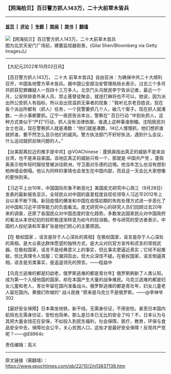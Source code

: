### 【网海拾贝】百日警方抓人143万，二十大前草木皆兵

---

#### [首页](../../../..?n13837138) &nbsp;|&nbsp; [评论](../../../../../epoch-comment?n13837138) &nbsp;|&nbsp; [专题](../../../../../epoch-special?n13837138) &nbsp;|&nbsp; [禁闻](../../../../../epoch-news?n13837138) &nbsp;|&nbsp; [禁书](../../../../../books?n13837138) &nbsp;|&nbsp; [翻墙](https://github.com/gfw-breaker/nogfw/blob/master/README.md?n13837138)


<div><img alt="【网海拾贝】百日警方抓人143万，二十大前草木皆兵" class="attachment-djy_600_400 size-djy_600_400 wp-post-image" src="https://i.epochtimes.com/assets/uploads/2022/10/id13837142-GettyImages-1231487184-.jpeg"/>
<div class="caption">
 图为北京天安门广场前，建置监视器街景。(Qilai Shen/Bloomberg via Getty Images△)
</div></div><hr/><div class="post_content" id="artbody" itemprop="articleBody">
 <!-- article content begin -->
 <p>
  【大纪元2022年10月02日讯】
 </p>
 <p>
  【百日警方抓人143万，
  <ok href="https://www.epochtimes.com/gb/tag/%E4%BA%8C%E5%8D%81%E5%A4%A7.html">
   二十大
  </ok>
  前草木皆兵】自由亚洲：为确保中共二十大顺利召开，中国各地警方草木皆兵。据中国公安部治安管理局局长表示，过去三个多月共抓获犯罪嫌疑人一百四十三万多人。北京门头沟居民李宁告诉记者，最近一个月，公安除排查外来人员、禁止基督徒聚会，就连打麻将也不可以。她说，因为派出所公安抓人有指标，所以会出现滥抓无辜者的现象：“我听北京老百姓说，现在各个派出所都有（抓人）任务，一个民警要抓几个人，破几个案子。现在抓人就凑数，一点小事都要抓。辽宁一居民告诉本台，警察在“
  <ok href="https://www.epochtimes.com/gb/tag/%E7%99%BE%E6%97%A5%E8%A1%8C%E5%8A%A8.html">
   百日行动
  </ok>
  ”中到处抓人，这种方式类似于“严打”行动，抓人没有法律依据，谁遇上这种事谁倒楣。沈阳居民刘女士也说，现在警察抓人就是凑数：“他们就是凑数，14亿人慢慢抓，他们想抓谁就抓谁，要不然怎么显示他们的威风。警方执法部门不好好执法，遇到什么会议，什么运动就抓反映问题的人。”
 </p>
 <p>
  【台美距离拉近的推手是中共】@VOAChinese：蓬佩奥指出真正的威胁不是来自台湾，也不是来自美国。该地区真正的威胁只有一个，那就是
  <ok href="https://www.epochtimes.com/gb/tag/%E4%B8%AD%E5%9B%BD%E5%85%B1%E4%BA%A7%E5%85%9A.html">
   中国共产党
  </ok>
  。蓬佩奥表示他年轻时服役曾被派往欧洲，守卫面对东德的边境。他当年怎么也没有想到柏林墙会倒塌。他认为同样的事情也会发生在中国内部，而且这一天会比大家想像的更快到来。
 </p>
 <p>
  【习近平上台10年，中国国际形象不断恶化】美国皮尤研究中心周三（9月28日）发表的最新报告显示，全球民众对中国的喜爱程度自现任领导人习近平2012年上台以来不断下降。新冠疫情的爆发和中国在疫情初期的失败处理方式进一步恶化了对中国和习近平领导能力的负面看法。皮尤研究中心的研究人员们回顾过去20年来的调查，还原了各国民众对中国态度的变化趋势。多数发达国家民众对中国政府的看法从本世纪初的较积极逐渐转变为如今的较消极。参与研究的受访者表示，中国的人权纪录和军事扩张是他们担心的主要原因。
 </p>
 <p>
  【在
  <ok href="https://www.epochtimes.com/gb/tag/%E6%9E%81%E6%9D%83%E5%9B%BD%E5%AE%B6.html">
   极权国家
  </ok>
  ，谣言是存于人心深处的真相】在极权国家，谣言是存于人心深处的真相，是大众表达群体愿望的独特方式，是大众对抗官方宣传和谎言的常规武器。在极权国家，谣言不是经典意义上的事实，但比事实更逼近真实；它经不起推敲，但比真理令人信服；它漏洞百出，但大众深信不疑。在极权国家，谣言倒逼真相，谣言是另类事实，是遥遥领先的预言。——程益中
 </p>
 <p>
  【乌克兰逃难的都是妇幼老，俄罗斯逃难的都是青壮年】俄罗斯刷新了人类认知。成为第一个入侵他国的国家，却在本国产生大量的战争难民。乌克兰逃难的都是妇女儿童和老人，青壮年留在国内准备战斗。俄罗斯逃难的都是青壮年，妇女儿童老人留在国内。黄俄们吹嘘的“
  <ok href="https://www.epochtimes.com/gb/tag/%E6%88%98%E6%96%97%E6%B0%91%E6%97%8F.html">
   战斗民族
  </ok>
  ”原来是乌克兰不是俄罗斯。——@李神爷302
 </p>
 <p>
  【最好安全保障】日本乘坐地铁，新干线，无需身份证，不用安检。甚至日本国内航班也无需身份证，安检也简单。那么是日本已无比的安全了吗？不，日本认为与其把大量金钱花在安保，不如投入到民生福利，社会保障，医疗，教育，环保与食品安全中去，保障社会公平，关心贫困人口，这些才是最好安全保障！反观共产党呢？——@E8964c
 </p>
 <p>
  责任编辑：高义
 </p>
 <!-- article content end -->
 <div id="below_article_ad">
 </div>
</div>


---

原文链接（需翻墙）：https://www.epochtimes.com/gb/22/10/2/n13837138.htm